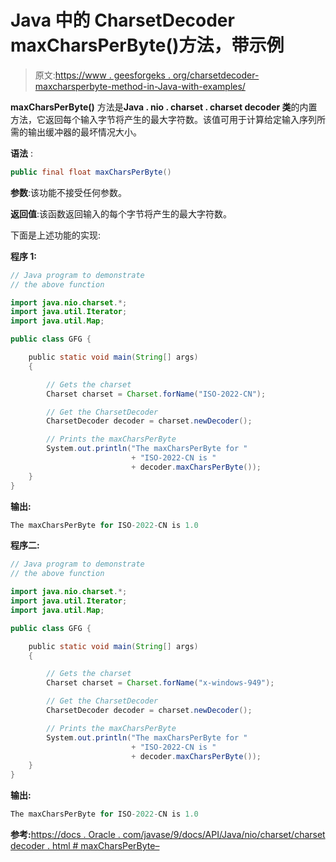 # Java 中的 CharsetDecoder maxCharsPerByte()方法，带示例

> 原文:[https://www . geesforgeks . org/charsetdecoder-maxcharsperbyte-method-in-Java-with-examples/](https://www.geeksforgeeks.org/charsetdecoder-maxcharsperbyte-method-in-java-with-examples/)

**maxCharsPerByte()** 方法是**Java . nio . charset . charset decoder 类**的内置方法，它返回每个输入字节将产生的最大字符数。该值可用于计算给定输入序列所需的输出缓冲器的最坏情况大小。

**语法** :

```java
public final float maxCharsPerByte()
```

**参数**:该功能不接受任何参数。

**返回值**:该函数返回输入的每个字节将产生的最大字符数。

下面是上述功能的实现:

**程序 1:**

```java
// Java program to demonstrate
// the above function

import java.nio.charset.*;
import java.util.Iterator;
import java.util.Map;

public class GFG {

    public static void main(String[] args)
    {

        // Gets the charset
        Charset charset = Charset.forName("ISO-2022-CN");

        // Get the CharsetDecoder
        CharsetDecoder decoder = charset.newDecoder();

        // Prints the maxCharsPerByte
        System.out.println("The maxCharsPerByte for "
                           + "ISO-2022-CN is "
                           + decoder.maxCharsPerByte());
    }
}
```

**输出:**

```java
The maxCharsPerByte for ISO-2022-CN is 1.0

```

**程序二:**

```java
// Java program to demonstrate
// the above function

import java.nio.charset.*;
import java.util.Iterator;
import java.util.Map;

public class GFG {

    public static void main(String[] args)
    {

        // Gets the charset
        Charset charset = Charset.forName("x-windows-949");

        // Get the CharsetDecoder
        CharsetDecoder decoder = charset.newDecoder();

        // Prints the maxCharsPerByte
        System.out.println("The maxCharsPerByte for "
                           + "ISO-2022-CN is "
                           + decoder.maxCharsPerByte());
    }
}
```

**输出:**

```java
The maxCharsPerByte for ISO-2022-CN is 1.0

```

**参考:**[https://docs . Oracle . com/javase/9/docs/API/Java/nio/charset/charset decoder . html # maxCharsPerByte–](https://docs.oracle.com/javase/9/docs/api/java/nio/charset/CharsetDecoder.html#maxCharsPerByte--)